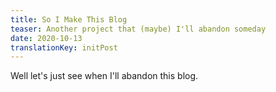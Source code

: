 ```yaml
---
title: So I Make This Blog
teaser: Another project that (maybe) I'll abandon someday
date: 2020-10-13
translationKey: initPost 
---
```


Well let's just see when I'll abandon this blog.
